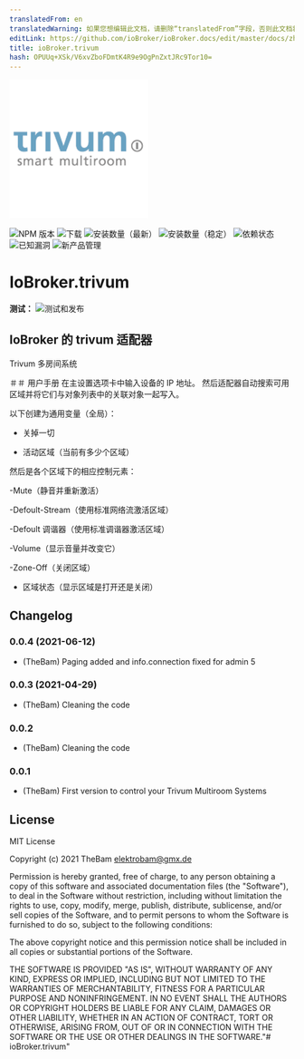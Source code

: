 ```yaml
---
translatedFrom: en
translatedWarning: 如果您想编辑此文档，请删除“translatedFrom”字段，否则此文档将再次自动翻译
editLink: https://github.com/ioBroker/ioBroker.docs/edit/master/docs/zh-cn/adapterref/iobroker.trivum/README.md
title: ioBroker.trivum
hash: OPUUq+XSk/V6xvZboFDmtK4R9e9OgPnZxtJRc9Tor10=
---
```

![商标](../../../en/adapterref/iobroker.trivum/admin/trivum.png)

![NPM 版本](http://img.shields.io/npm/v/iobroker.trivum.svg)
![下载](https://img.shields.io/npm/dm/iobroker.trivum.svg)
![安装数量（最新）](http://iobroker.live/badges/trivum-installed.svg)
![安装数量（稳定）](http://iobroker.live/badges/trivum-stable.svg)
![依赖状态](https://img.shields.io/david/TheBam1990/iobroker.trivum.svg)
![已知漏洞](https://snyk.io/test/github/TheBam1990/ioBroker.trivum/badge.svg)
![新产品管理](https://nodei.co/npm/iobroker.trivum.png?downloads=true)

# IoBroker.trivum
**测试：** ![测试和发布](https://github.com/TheBam1990/ioBroker.trivum/workflows/Test%20and%20Release/badge.svg)

## IoBroker 的 trivum 适配器
Trivum 多房间系统

＃＃ 用户手册
在主设置选项卡中输入设备的 IP 地址。
然后适配器自动搜索可用区域并将它们与对象列表中的关联对象一起写入。

以下创建为通用变量（全局）：

- 关掉一切

- 活动区域（当前有多少个区域）

然后是各个区域下的相应控制元素：

-Mute（静音并重新激活）

-Defoult-Stream（使用标准网络流激活区域）

-Defoult 调谐器（使用标准调谐器激活区域）

-Volume（显示音量并改变它）

-Zone-Off（关闭区域）

- 区域状态（显示区域是打开还是关闭）

## Changelog

### 0.0.4 (2021-06-12)
* (TheBam) Paging added and info.connection fixed for admin 5

### 0.0.3 (2021-04-29)
* (TheBam) Cleaning the code

### 0.0.2
* (TheBam) Cleaning the code

### 0.0.1
* (TheBam) First version to control your Trivum Multiroom Systems

## License
MIT License

Copyright (c) 2021 TheBam <elektrobam@gmx.de>

Permission is hereby granted, free of charge, to any person obtaining a copy
of this software and associated documentation files (the "Software"), to deal
in the Software without restriction, including without limitation the rights
to use, copy, modify, merge, publish, distribute, sublicense, and/or sell
copies of the Software, and to permit persons to whom the Software is
furnished to do so, subject to the following conditions:

The above copyright notice and this permission notice shall be included in all
copies or substantial portions of the Software.

THE SOFTWARE IS PROVIDED "AS IS", WITHOUT WARRANTY OF ANY KIND, EXPRESS OR
IMPLIED, INCLUDING BUT NOT LIMITED TO THE WARRANTIES OF MERCHANTABILITY,
FITNESS FOR A PARTICULAR PURPOSE AND NONINFRINGEMENT. IN NO EVENT SHALL THE
AUTHORS OR COPYRIGHT HOLDERS BE LIABLE FOR ANY CLAIM, DAMAGES OR OTHER
LIABILITY, WHETHER IN AN ACTION OF CONTRACT, TORT OR OTHERWISE, ARISING FROM,
OUT OF OR IN CONNECTION WITH THE SOFTWARE OR THE USE OR OTHER DEALINGS IN THE
SOFTWARE."# ioBroker.trivum"